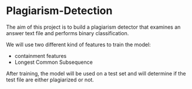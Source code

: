 # Plagiarism-Detection

The aim of this project is to build a plagiarism detector that examines an answer text file and performs binary classification.

We will use two different kind of features to train the model:
  - containment features
  - Longest Common Subsequence
  
After training, the model will be used on a test set and will determine if the test file are either plagiarized or not.

